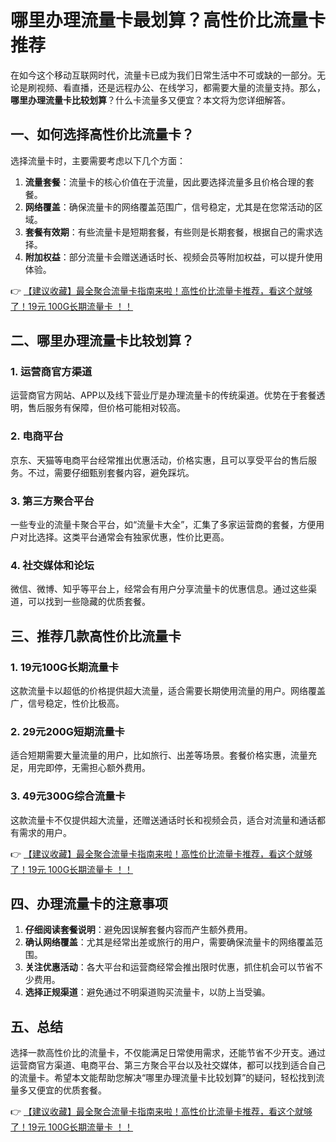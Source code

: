 # 哪里办理流量卡最划算？高性价比流量卡推荐

在如今这个移动互联网时代，流量卡已成为我们日常生活中不可或缺的一部分。无论是刷视频、看直播，还是远程办公、在线学习，都需要大量的流量支持。那么，**哪里办理流量卡比较划算**？什么卡流量多又便宜？本文将为您详细解答。

## 一、如何选择高性价比流量卡？

选择流量卡时，主要需要考虑以下几个方面：

1. **流量套餐**：流量卡的核心价值在于流量，因此要选择流量多且价格合理的套餐。
2. **网络覆盖**：确保流量卡的网络覆盖范围广，信号稳定，尤其是在您常活动的区域。
3. **套餐有效期**：有些流量卡是短期套餐，有些则是长期套餐，根据自己的需求选择。
4. **附加权益**：部分流量卡会赠送通话时长、视频会员等附加权益，可以提升使用体验。

👉 [【建议收藏】最全聚合流量卡指南来啦！高性价比流量卡推荐，看这个就够了！19元 100G长期流量卡 ！！](https://bit.ly/Liuliangka)

## 二、哪里办理流量卡比较划算？

### 1. 运营商官方渠道
运营商官方网站、APP以及线下营业厅是办理流量卡的传统渠道。优势在于套餐透明，售后服务有保障，但价格可能相对较高。

### 2. 电商平台
京东、天猫等电商平台经常推出优惠活动，价格实惠，且可以享受平台的售后服务。不过，需要仔细甄别套餐内容，避免踩坑。

### 3. 第三方聚合平台
一些专业的流量卡聚合平台，如“流量卡大全”，汇集了多家运营商的套餐，方便用户对比选择。这类平台通常会有独家优惠，性价比更高。

### 4. 社交媒体和论坛
微信、微博、知乎等平台上，经常会有用户分享流量卡的优惠信息。通过这些渠道，可以找到一些隐藏的优质套餐。

## 三、推荐几款高性价比流量卡

### 1. 19元100G长期流量卡
这款流量卡以超低的价格提供超大流量，适合需要长期使用流量的用户。网络覆盖广，信号稳定，性价比极高。

### 2. 29元200G短期流量卡
适合短期需要大量流量的用户，比如旅行、出差等场景。套餐价格实惠，流量充足，用完即停，无需担心额外费用。

### 3. 49元300G综合流量卡
这款流量卡不仅提供超大流量，还赠送通话时长和视频会员，适合对流量和通话都有需求的用户。

👉 [【建议收藏】最全聚合流量卡指南来啦！高性价比流量卡推荐，看这个就够了！19元 100G长期流量卡 ！！](https://bit.ly/Liuliangka)

## 四、办理流量卡的注意事项

1. **仔细阅读套餐说明**：避免因误解套餐内容而产生额外费用。
2. **确认网络覆盖**：尤其是经常出差或旅行的用户，需要确保流量卡的网络覆盖范围。
3. **关注优惠活动**：各大平台和运营商经常会推出限时优惠，抓住机会可以节省不少费用。
4. **选择正规渠道**：避免通过不明渠道购买流量卡，以防上当受骗。

## 五、总结

选择一款高性价比的流量卡，不仅能满足日常使用需求，还能节省不少开支。通过运营商官方渠道、电商平台、第三方聚合平台以及社交媒体，都可以找到适合自己的流量卡。希望本文能帮助您解决“哪里办理流量卡比较划算”的疑问，轻松找到流量多又便宜的优质套餐。

👉 [【建议收藏】最全聚合流量卡指南来啦！高性价比流量卡推荐，看这个就够了！19元 100G长期流量卡 ！！](https://bit.ly/Liuliangka)